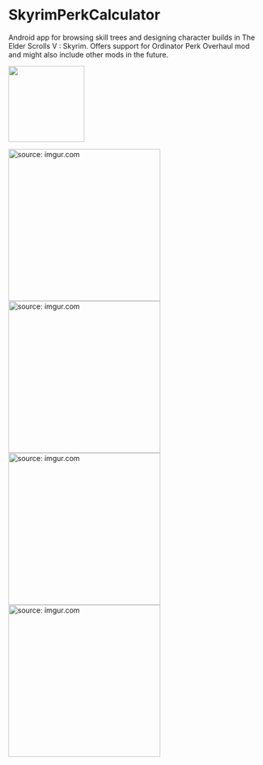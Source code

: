 # SkyrimPerkCalculator
Android app for browsing skill trees and designing character builds in The Elder Scrolls V : Skyrim. 
Offers support for Ordinator Perk Overhaul mod and might also include other mods in the future.

<a href="https://play.google.com/store/apps/details?id=com.pawels96.skyrimperkcalculator&pageId=none&pli=1">
<img src="https://www.codot.gov/safety/alcohol-and-impaired-driving/planahead/2011-assets/android-market-icon.png/image" width="150"></a>


<a href="https://imgur.com/mKSBFQW"><img src="https://i.imgur.com/mKSBFQW.jpg" title="source: imgur.com" width="300"/></a>
<a href="https://imgur.com/mg45IDu"><img src="https://i.imgur.com/mg45IDu.jpg" title="source: imgur.com" width="300"/></a>
<a href="https://imgur.com/LxAZClh"><img src="https://i.imgur.com/LxAZClh.jpg" title="source: imgur.com" width="300"/></a>
<a href="https://imgur.com/vNKpXKQ"><img src="https://i.imgur.com/vNKpXKQ.jpg" title="source: imgur.com" width="300"/></a>
